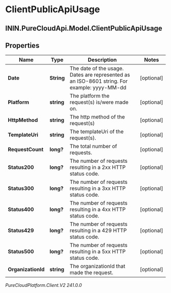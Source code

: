 # ClientPublicApiUsage

## ININ.PureCloudApi.Model.ClientPublicApiUsage

## Properties

|Name | Type | Description | Notes|
|------------ | ------------- | ------------- | -------------|
| **Date** | **String** | The date of the usage. Dates are represented as an ISO-8601 string. For example: yyyy-MM-dd | [optional] |
| **Platform** | **string** | The platform the request(s) is/were made on. | [optional] |
| **HttpMethod** | **string** | The http method of the request(s) | [optional] |
| **TemplateUri** | **string** | The templateUri of the request(s). | [optional] |
| **RequestCount** | **long?** | The total number of requests. | [optional] |
| **Status200** | **long?** | The number of requests resulting in a 2xx HTTP status code. | [optional] |
| **Status300** | **long?** | The number of requests resulting in a 3xx HTTP status code. | [optional] |
| **Status400** | **long?** | The number of requests resulting in a 4xx HTTP status code. | [optional] |
| **Status429** | **long?** | The number of requests resulting in a 429 HTTP status code. | [optional] |
| **Status500** | **long?** | The number of requests resulting in a 5xx HTTP status code. | [optional] |
| **OrganizationId** | **string** | The organizationId that made the request. | [optional] |



_PureCloudPlatform.Client.V2 241.0.0_
